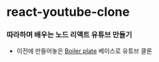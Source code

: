 # react-youtube-clone

### 따라하며 배우는 노드 리액트 유튜브 만들기
* 이전에 만들어놓은 [Boiler plate](https://github.com/newseoyun/react-auth) 베이스로 유튜브 클론

